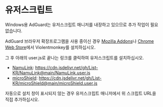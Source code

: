# 유저스크립트

Windows용 AdGuard는 유저스크립트 매니저를 내장하고 있으므로 추가 작업이 필요없습니다.

AdGuard 브라우저 확장프로그램을 사용 중이신 경우 [Mozilla Addons](https://addons.mozilla.org/ko/firefox/addon/violentmonkey/)나 [Chrome Web Store](https://chrome.google.com/webstore/detail/violentmonkey/jinjaccalgkegednnccohejagnlnfdag?hl=ko)에서 Violentmonkey를 설치하십시오.

그 후 아래의 user.js로 끝나는 링크를 클릭하여 유저스크립트를 설치하십시오.

- [NamuLink](https://github.com/List-KR/NamuLink): https://cdn.jsdelivr.net/gh/List-KR/NamuLink@main/NamuLink.user.js
- [microShield](https://github.com/List-KR/microShield): https://cdn.jsdelivr.net/gh/List-KR/microShield@main/microShield.user.js

자동으로 설치 창이 표시되지 않는 경우 유저스크립트 매니저에서 위 스크립트 URL을 직접 추가하십시오.